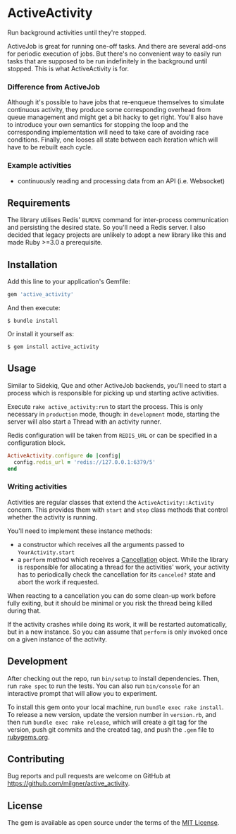 # ActiveActivity

Run background activities until they're stopped.

ActiveJob is great for running one-off tasks. And there are several add-ons for periodic execution of jobs.
But there's no convenient way to easily run tasks that are supposed to be run indefinitely in the background
until stopped. This is what ActiveActivity is for.


### Difference from ActiveJob

Although it's possible to have jobs that re-enqueue themselves to simulate continuous activity, they produce
some corresponding overhead from queue management and might get a bit hacky to get right.
You'll also have to introduce your own semantics for stopping the loop and the corresponding implementation
will need to take care of avoiding race conditions.
Finally, one looses all state between each iteration which will have to be rebuilt each cycle.


### Example activities

- continuously reading and processing data from an API (i.e. Websocket)

## Requirements

The library utilises Redis' `BLMOVE` command for inter-process communication and persisting the desired
state. So you'll need a Redis server. I also decided that legacy projects are unlikely to adopt a new
library like this and made Ruby >=3.0 a prerequisite.


## Installation

Add this line to your application's Gemfile:

```ruby
gem 'active_activity'
```

And then execute:

    $ bundle install

Or install it yourself as:

    $ gem install active_activity

## Usage

Similar to Sidekiq, Que and other ActiveJob backends, you'll need to start a process which is responsible for
picking up und starting active activities.

Execute `rake active_activity:run` to start the process. This is only necessary in `production` mode, though:
in `development` mode, starting the server will also start a Thread with an activity runner.

Redis configuration will be taken from `REDIS_URL` or can be specified in a configuration block.

```ruby
ActiveActivity.configure do |config|
  config.redis_url = 'redis://127.0.0.1:6379/5'
end
```

### Writing activities

Activities are regular classes that extend the `ActiveActivity::Activity` concern. This provides them with `start` 
and `stop` class methods that control whether the activity is running.

You'll need to implement these instance methods:

  - a constructor which receives all the arguments passed to `YourActivity.start`
  - a `perform` method which receives a [Cancellation](http://ruby-concurrency.github.io/concurrent-ruby/1.1.8/Concurrent/Cancellation.html)
object. While the library is responsible for allocating a thread for the activities' work, your activity has
to periodically check the cancellation for its `canceled?` state and abort the work if requested.

When reacting to a cancellation you can do some clean-up work before fully exiting, but it should be minimal
or you risk the thread being killed during that.

If the activity crashes while doing its work, it will be restarted automatically, but in a new instance.
So you can assume that `perform` is only invoked once on a given instance of the activity.


## Development

After checking out the repo, run `bin/setup` to install dependencies. Then, run `rake spec` to run the tests. You can also run `bin/console` for an interactive prompt that will allow you to experiment.

To install this gem onto your local machine, run `bundle exec rake install`. To release a new version, update the version number in `version.rb`, and then run `bundle exec rake release`, which will create a git tag for the version, push git commits and the created tag, and push the `.gem` file to [rubygems.org](https://rubygems.org).

## Contributing

Bug reports and pull requests are welcome on GitHub at https://github.com/milgner/active_activity.

## License

The gem is available as open source under the terms of the [MIT License](https://opensource.org/licenses/MIT).
